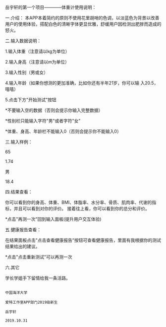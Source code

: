 岳宇轩的第一个项目————体重计使用说明：

一.介绍：
  本APP本着简约的原则不使用花里胡哨的色调，以淡蓝色为背景以改善用户的使用体验，搭配白色的清晰字体更显优雅，舒缓用户因检测出肥胖而造成的怒火。

二.输入数据说明：
  
  1.输入体重（注意请以kg为单位）

  2.输入身高（注意请以m为单位）

  3.输入性别（男或女）

  4.输入年龄（如果你想测的更加准确，比如你还有半年21岁，你可以输     入20.5，嘻嘻）

  5.点击下方"开始测试"按钮

  *不要输入空的数据（否则会提示你输入完整数据）

  *性别栏只能输入字符"男"或者字符"女"

  *体重、身高、年龄栏不能输入0（否则会提示你不能输入0）

三.输入样例：

  65

  1.74

  男

  18.4

四.结果查看：
  
  你可以看到你的身高、体重、BMI、体脂率、水分率、骨质、肌肉率、代谢的指标，并且可以看到对你的评价。
  接着往上看，你可以看到你的总分和评价。

  *点击"再测一次"回到输入面板(提升用户交互体验)

五.健康报告查看：

  在结果面板点击"点击查看健康报告"按钮可查看健康报告，里面有我根据你的测试结果给出的建议。

  *点击"点击重新测试"可以再测一次

六.其它

  学长学姐手下留情给我一条活路。

                                                                                                        中国海洋大学
                                                                                               爱特工作室APP部门2019级新生
                                                                                                           岳宇轩
                                                                                                         2019.10.31
                                            

                                  

  
